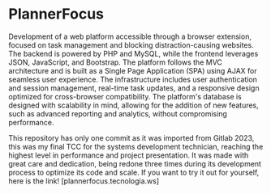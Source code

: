 # PlannerFocus

Development of a web platform accessible through a browser extension, focused on task management and blocking distraction-causing websites. The backend is powered by PHP and MySQL, while the frontend leverages JSON, JavaScript, and Bootstrap. The platform follows the MVC architecture and is built as a Single Page Application (SPA) using AJAX for seamless user experience. The infrastructure includes user authentication and session management, real-time task updates, and a responsive design optimized for cross-browser compatibility. The platform's database is designed with scalability in mind, allowing for the addition of new features, such as advanced reporting and analytics, without compromising performance.

This repository has only one commit as it was imported from Gitlab 2023, this was my final TCC for the systems development technician, reaching the highest level in performance and project presentation.
It was made with great care and dedication, being redone three times during its development process to optimize its code and scale.
If you want to try it out for yourself, here is the link!
[plannerfocus.tecnologia.ws] 